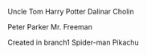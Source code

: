 Uncle Tom
Harry Potter
Dalinar Cholin

Peter Parker
Mr. Freeman

Created in branch1
Spider-man
Pikachu

